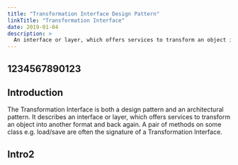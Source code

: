 ```yaml
---
title: "Transformation Interface Design Pattern"
linkTitle: "Transformation Interface"
date: 2019-01-04
description: >
  An interface or layer, which offers services to transform an object into another format and back again.
---
```


## 1234567890123

## Introduction

The Transformation Interface is both a design pattern and an architectural pattern. It describes an interface or layer, which offers services to transform an object into another format and back again. A pair of methods on some class e.g. load/save are often the signature of a Transformation Interface.

## Intro2


